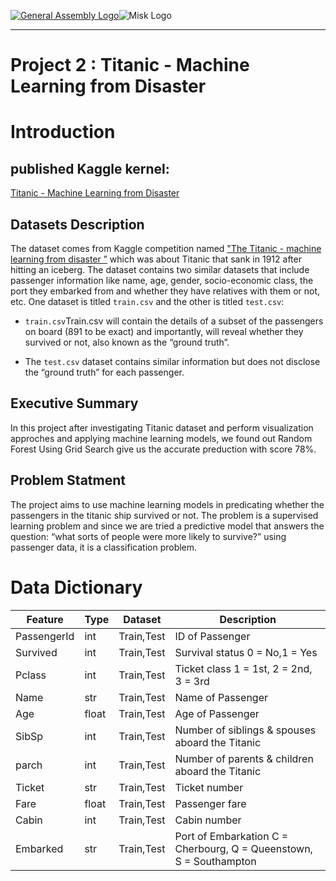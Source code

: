 [![General Assembly Logo](https://camo.githubusercontent.com/1a91b05b8f4d44b5bbfb83abac2b0996d8e26c92/687474703a2f2f692e696d6775722e636f6d2f6b6538555354712e706e67)](https://generalassemb.ly/education/web-development-immersive)![Misk Logo](https://i.ibb.co/KmXhJbm/Webp-net-resizeimage-1.png)

---
# Project 2 : Titanic - Machine Learning from Disaster



# Introduction 
## published Kaggle kernel:

[Titanic - Machine Learning from Disaster](https://www.kaggle.com/hananxx/titanic)


## Datasets Description 

The dataset comes from Kaggle competition named ["The Titanic - machine learning from disaster ”](https://www.kaggle.com/c/titanic/data) which was about Titanic that sank in 1912 after hitting an iceberg. The dataset contains two similar datasets that include passenger information like name, age, gender, socio-economic class, the port they embarked from and whether they have relatives with them or not, etc. 
One dataset is titled `train.csv` and the other is titled `test.csv`:
- `train.csv`Train.csv will contain the details of a subset of the passengers on board (891 to be exact) and importantly, will reveal whether they survived or not, also known as the “ground truth”.

- The `test.csv` dataset contains similar information but does not disclose the “ground truth” for each passenger.

## Executive Summary
In this project after investigating Titanic dataset and perform visualization approches and applying machine learning models, we found out Random Forest Using Grid Search give us the accurate preduction with score 78%.


## Problem Statment
The project aims to use machine learning models in predicating whether the passengers in the titanic ship survived or not. The problem is a supervised learning problem and since we are tried a predictive model that answers the question: “what sorts of people were more likely to survive?” using passenger data, it is a classification problem.


# Data Dictionary

|Feature|Type|Dataset|Description|
|---|---|---|---|
|PassengerId|int| Train,Test|ID of Passenger| 
|Survived|int| Train,Test|Survival status 0 = No,1 = Yes|
|Pclass|int| Train,Test|Ticket class	1 = 1st, 2 = 2nd, 3 = 3rd|
|Name|str| Train,Test|Name of Passenger|
|Age|float| Train,Test|Age of Passenger|
|SibSp|int| Train,Test|Number of siblings & spouses aboard the Titanic|
|parch|int| Train,Test|Number of parents & children aboard the Titanic|
|Ticket|str| Train,Test|Ticket number|
|Fare|float| Train,Test|Passenger fare|
|Cabin|int| Train,Test|Cabin number|
|Embarked|str| Train,Test|Port of Embarkation	C = Cherbourg, Q = Queenstown, S = Southampton|

